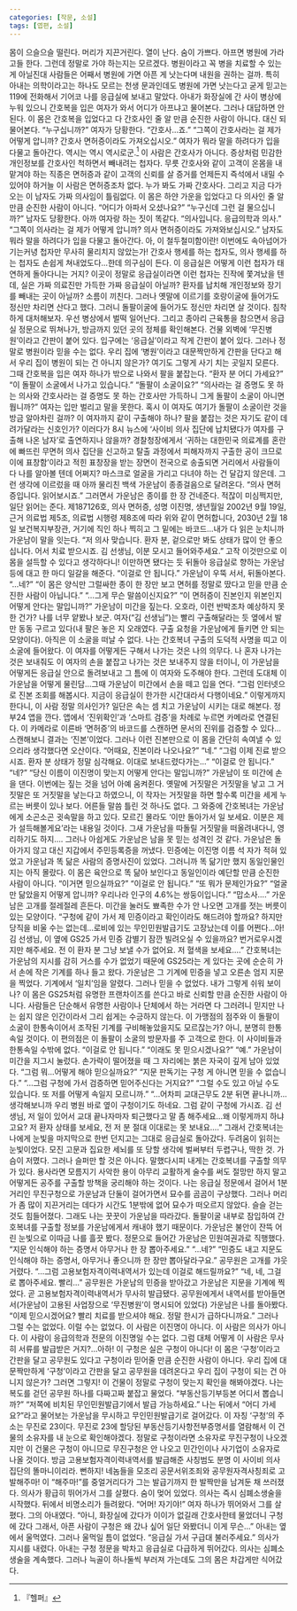 ```yaml
---
categories: [작문, 소설]
tags: [엽편, 소설]
---
```

몸이 으슬으슬 떨린다. 머리가 지끈거린다. 열이 난다. 숨이 가쁘다. 아프면 병원에 가라고들 한다. 그런데 정말로 가야 하는지는 모르겠다. 병원이라고 꼭 병을 치료할 수 있는 게 아닐진대 사람들은 어째서 병원에 가면 아픈 게 낫는다며 내원을 권하는 걸까. 특히 아내는 의학이라고는 하나도 모르는 천생 문과인데도 병원에 가면 낫는다고 굳게 믿고는 119에 전화해서 기어코 나를 응급실에 보내고 말았다. 아내가 화장실에 간 사이 병상에 누워 있으니 간호복을 입은 여자가 와서 어디가 아프냐고 물어본다. 그러나 대답하면 안 된다. 이 몸은 간호복을 입었다고 다 간호사인 줄 알 만큼 순진한 사람이 아니다. 대신 되물어본다. “누구십니까?” 여자가 당황한다. “간호사…죠.” “그쪽이 간호사라는 걸 제가 어떻게 압니까? 간호사 면허증이라도 가져오십시오.” 여자가 뭐라 말을 하려다가 입을 다물고 돌아간다. 역시는 역시 역시로군.[^1] 이 사람은 간호사가 아니다. 증상처럼 민감한 개인정보를 간호사인 척하면서 빼내려는 첩자다. 무릇 간호사와 같이 고객이 온몸을 내맡겨야 하는 직종은 면허증과 같이 고객의 신뢰를 살 증거를 언제든지 즉석에서 내밀 수 있어야 하거늘 이 사람은 면허증조차 없다. 누가 봐도 가짜 간호사다. 그리고 지금 다가오는 이 남자도 가짜 의사임이 틀림없다. 이 몸은 하얀 가운을 입었다고 다 의사인 줄 알 만큼 순진한 사람이 아니다. “어디가 아파서 오셨나요?” “누구신데 그런 걸 물으십니까?” 남자도 당황한다. 아까 여자랑 하는 짓이 똑같다. “의사입니다. 응급의학과 의사.” “그쪽이 의사라는 걸 제가 어떻게 압니까? 의사 면허증이라도 가져와보십시오.” 남자도 뭐라 말을 하려다가 입을 다물고 돌아간다. 아, 이 철두철미함이란! 이번에도 속아넘어가기는커녕 첩자만 무사히 물리치지 않았는가! 간호사 행세를 하는 첩자도, 의사 행세를 하는 첩자도 손쉽게 쳐내었도다…한데 의구심이 든다. 이 응급실은 어떻게 이런 첩자가 태연하게 돌아다니는 거지? 이곳이 정말로 응급실이라면 이런 첩자는 진작에 쫓겨났을 텐데, 실은 가짜 의료진만 가득한 가짜 응급실이 아닐까? 환자를 납치해 개인정보와 장기를 빼내는 곳이 아닐까? 소름이 끼친다. 그러나 옛말에 이르기를 호랑이굴에 들어가도 정신만 차리면 산다고 했다. 그러니 돌팔이굴에 들어가도 정신만 차리면 살 것이다. 침착하게 대처해보자. 우선 병상에서 벌떡 일어난다. 그리고 종아리 근육통을 참으면서 응급실 정문으로 뛰쳐나가, 방금까지 있던 곳의 정체를 확인해본다. 건물 외벽에 ‘무진병원’이라고 간판이 붙어 있다. 입구에는 ‘응급실’이라고 작게 간판이 붙어 있다. 그러나 정말로 병원이라 믿을 수는 없다. 우리 집에 ‘병원’이라고 대문짝만하게 간판을 단다고 해서 우리 집이 병원이 되는 건 아니지 않은가? 여기도 그렇게 사기 치는 곳일지 모른다. 그때 간호복을 입은 여자 하나가 밖으로 나와서 팔을 붙잡는다. “환자 분 어디 가세요?” “이 돌팔이 소굴에서 나가고 있습니다.” “돌팔이 소굴이요?” “의사라는 걸 증명도 못 하는 의사와 간호사라는 걸 증명도 못 하는 간호사만 가득하니 그게 돌팔이 소굴이 아니면 뭡니까?” 여자는 입만 벌리고 말을 못한다. 혹시 이 여자도 여기가 돌팔이 소굴이란 것을 방금 알아차린 걸까? 이 여자까지 같이 구출해야 하나? 팔을 붙잡는 것은 자기도 같이 데려가달라는 신호인가? 이러다가 8시 뉴스에 ‘사이비 의사 집단에 납치됐다가 여자를 구출해 나온 남자’로 출연하지나 않을까? 경찰청장에게서 ‘귀하는 대한민국 의료계를 혼란에 빠뜨린 무면허 의사 집단을 신고하고 탈출 과정에서 피해자까지 구출한 공이 크므로 이에 표창함’이라고 적힌 표창장을 받는 장면이 전국으로 송출되면 거리에서 사람들이 다 나를 알아볼 텐데 어쩌지? 마스크로 얼굴을 가리고 다녀야 하는 건 달갑지 않은데. 그런 생각에 이르렀을 때 아까 물리친 백색 가운남이 종종걸음으로 달려온다. “의사 면허증입니다. 읽어보시죠.” 그러면서 가운남은 종이를 한 장 건네준다. 적잖이 미심쩍지만, 일단 읽어는 준다. 제187126호, 의사 면허증, 성명 이진명, 생년월일 2002년 9월 19일, 근거 의료법 제5조, 의료법 시행령 제8조에 따라 위와 같이 면허합니다, 2030년 2월 18일 보건복지부장관, 거기에 직인 하나 찍히고 그 밑에는 바코드…내가 다 읽은 눈치니까 가운남이 말을 잇는다. “저 의사 맞습니다. 환자 분, 겉으로만 봐도 상태가 많이 안 좋으십니다. 어서 치료 받으시죠. 김 선생님, 이분 모시고 들어와주세요.” 고작 이것만으로 이 몸을 설득할 수 있다고 생각하다니! 이만하면 됐다는 듯 뒤돌아 응급실로 향하는 가운남 등에 대고 한 마디 일갈을 해준다. “이걸로 안 됩니다.” 가운남이 우뚝 서서, 뒤돌아본다. “…네?” “이 몸은 양식만 그럴싸한 종이 한 장만 보고 면허를 정말로 땄다고 믿을 만큼 순진한 사람이 아닙니다.” “…그게 무슨 말씀이신지요?” “이 면허증이 진본인지 위본인지 어떻게 안다는 말입니까?” 가운남이 미간을 짚는다. 오호라, 이런 반박조차 예상하지 못한 건가? 나를 너무 얕봤나 보군. 여자(“김 선생님”)는 빨리 구출해달라는 듯 옆에서 발만 동동 구르고 있다(내 팔은 놓은 지 오래였다. 구출 요청을 가운남에게 들키면 안 되는 모양이다). 아직은 이 소굴을 떠날 수 없다. 나는 간호복녀 구출의 도덕적 사명을 띠고 이 소굴에 들어왔다. 이 여자를 어떻게든 구해서 나가는 것은 나의 의무다. 나 혼자 나가는 것은 보내줘도 이 여자의 손을 붙잡고 나가는 것은 보내주지 않을 터이니, 이 가운남을 어떻게든 응급실 안으로 돌려보내고 그 틈에 이 여자와 도주해야 한다. 그런데 도대체 이 가운남을 어떻게 물린담…그때 가운남이 미간에서 손을 떼고 입을 연다. “그럼 인터넷으로 진본 조회를 해봅시다. 지금이 응급실이 한가한 시간대라서 다행이네요.” 이렇게까지 한다니, 이 사람 정말 의사인가? 일단은 속는 셈 치고 가운남이 시키는 대로 해본다. 정부24 앱을 깐다. 앱에서 ‘진위확인’과 ‘스마트 검증’을 차례로 누르면 카메라로 연결된다. 이 카메라로 이른바 ‘면허증’의 바코드를 스캔하면 문서의 진위를 검증할 수 있다…스캔해보니 결과는 ‘진본’이었다. 그러나 이런 진본만으로 이 몸을 간단히 속여낼 수 있으리라 생각했다면 오산이다. “어때요, 진본이라 나오나요?” “네.” “그럼 이제 진료 받으시죠. 환자 분 상태가 정말 심각해요. 이대로 보내드렸다가는…” “이걸로 안 됩니다.” “네?” “당신 이름이 이진명이 맞는지 어떻게 안다는 말입니까?” 가운남이 또 미간에 손을 댄다. 이번에는 짚는 것을 넘어 아예 움켜쥔다. 옛말에 거짓말은 거짓말을 낳고 그 거짓말은 또 거짓말을 낳는다고 하였으니, 이 작자는 거짓말을 하면 할수록 미간을 세게 누르는 버릇이 있나 보다. 어른들 말씀 틀린 것 하나도 없다. 그 와중에 간호복녀는 가운남에게 소곤소곤 귓속말을 하고 있다. 모르긴 몰라도 ‘이만 돌아가서 일 보세요. 이분은 제가 설득해볼게요’라는 내용일 것이다. 그새 가운남을 따돌릴 거짓말을 떠올려내다니, 영리하기도 하지…. 그러나 아쉽게도 가운남은 남을 못 믿는 성격인 것 같다. 가운남은 돌아가지 않고 대신 지갑에서 주민등록증을 꺼냈다. 민증에는 이진명 이름 석 자가 적혀 있었고 가운남과 똑 닮은 사람의 증명사진이 있었다. 그러니까 똑 닮기만 했지 동일인물인지는 아직 몰랐다. 이 몸은 육안으로 똑 닮아 보인다고 동일인이라 예단할 만큼 순진한 사람이 아니다. “이거면 믿으실까요?” “이걸로 안 됩니다.” “또 뭐가 문제인가요?” “얼굴만 닮았을지 어떻게 압니까? 우리나라 인구의 4.6%는 쌍둥이입니다.” “맙소사….” 가운남은 고개를 절레절레 흔든다. 미간을 눌러도 뾰족한 수가 안 나오면 고개를 젓는 버릇이 있는 모양이다. “구청에 같이 가서 제 민증이라고 확인이라도 해드려야 할까요? 하지만 당직을 비울 수는 없는데…로비에 있는 무인민원발급기도 고장났는데 이를 어쩐다…아! 김 선생님, 이 옆에 GS25 가서 민증 감별기 잠깐 빌려오실 수 있을까요? 번거로우시겠지만 해주세요. 전 이 환자 분 그냥 보낼 수가 없어요. 저 혈색을 보세요….” 간호복녀는 가운남의 지시를 감히 거스를 수가 없었기 때문에 GS25라는 게 있다는 곳에 순순히 가서 손에 작은 기계를 하나 들고 왔다. 가운남은 그 기계에 민증을 넣고 오른손 엄지 지문을 찍었다. 기계에서 ‘일치’임을 알렸다. 그러나 믿을 수 없었다. 내가 그렇게 쉬워 보이나? 이 몸은 GS25처럼 유명한 프랜차이즈를 쓴다고 바로 신뢰할 만큼 순진한 사람이 아니다. 사람들은 단순해서 유명한 사람이나 단체에서 하는 거라면 다 그러려니 믿지만 나는 쉽지 않은 인간이라서 그리 쉽게는 수긍하지 않는다. 이 가맹점의 점주와 이 돌팔이 소굴이 한통속이어서 조작된 기계를 구비해놓았을지도 모르잖는가? 아니, 분명히 한통속일 것이다. 이 편의점은 이 돌팔이 소굴의 방문자를 주 고객으로 한다. 이 사이비들과 한통속일 수밖에 없다. “이걸로 안 됩니다.” “이래도 못 믿으시겠나요?” “예.” 가운남이 미간을 지그시 눌렀다. 손가락이 떨어졌을 때 그 자리에는 붉은 자국이 깊게 남아 있었다. “그럼 뭐…어떻게 해야 믿으실까요?” “지문 판독기는 구청 게 아니면 믿을 수 없습니다.” “…그럼 구청에 가서 검증하면 믿어주신다는 거지요?” “그럴 수도 있고 아닐 수도 있습니다. 또 저를 어떻게 속일지 모르니까.” “…어차피 교대근무도 2분 뒤면 끝나니까…생각해보니까 우리 병원 바로 옆이 구청이기도 하네요. 그럼 같이 구청에 가시죠. 김 선생님, 저 일이 있어서 교대 끝나자마자 퇴근했다고 말 좀 해주세요…왜 이렇게까지 하냐고요? 저 환자 상태를 보세요, 전 저 분 절대 이대로는 못 보내요….” 그래서 간호복녀는 나에게 눈빛을 마지막으로 한번 던지고는 그대로 응급실로 돌아갔다. 두려움이 읽히는 눈빛이었다. 모진 고문과 집요한 세뇌를 또 당할 생각에 벌써부터 두렵구나, 딱한 것. 가슴이 저몄다. 그러나 슬퍼만 할 것은 아니다. 말했다시피 내게는 간호복녀를 구출할 의무가 있다. 용사라면 모름지기 사악한 용이 아무리 교활하게 술수를 써도 절망만 하지 말고 어떻게든 공주를 구출할 방책을 궁리해야 하는 것이다. 나는 응급실 정문에서 걸어서 1분 거리인 무진구청으로 가운남과 단둘이 걸어가면서 묘수를 곰곰이 구상했다. 그러나 머리가 좀 많이 지끈거리는 데다가 시간도 1분밖에 없어 묘수가 떠오르지 않았다. 슬슬 걷는 것도 힘들어졌다. 그래도 나는 꿋꿋이 가운남을 따라갔다. 돌팔이굴 내부로 잠입하여 간호복녀를 구출할 정보를 가운남에게서 캐내야 했기 때문이다. 가운남은 불안이 잔뜩 어린 눈빛으로 이따금 나를 흘끗 봤다. 정문으로 들어간 가운남은 민원여권과로 직행했다. “지문 인식해야 하는 증명서 아무거나 한 장 뽑아주세요.” “…네?” “민증도 내고 지문도 인식해야 하는 증명서, 아무거나 좋으니까 한 장만 뽑아달라구요.” 공무원은 고개를 갸웃거렸다. “…그럼 고용보험자격이력내역서가 있는데 이걸로 해드릴까요?” “네, 네, 그걸로 뽑아주세요. 빨리…” 공무원은 가운남의 민증을 받아갔고 가운남은 지문을 기계에 찍었다. 곧 고용보험자격이력내역서가 무사히 발급됐다. 공무원에게서 내역서를 받아들면서(가운남이 고용된 사업장으로 ‘무진병원’이 명시되어 있었다) 가운남은 나를 돌아봤다. “이제 믿으시겠어요? 빨리 치료를 받으셔야 해요. 정말 한시가 급하다니까요.” 그러나 그럴 수는 없었다. 이럴 수는 없었다. 이 사람은 이진명이 아니다. 이 사람은 의사가 아니다. 이 사람이 응급의학과 전문의 이진명일 수는 없다. 그럼 대체 어떻게 이 사람은 무사히 서류를 발급받은 거지?…아하! 이 구청은 실은 구청이 아니다! 이 몸은 ‘구청’이라고 간판을 달고 공무원도 있다고 구청이라 믿어줄 만큼 순진한 사람이 아니다. 우리 집에 대문짝만하게 ‘구청’이라고 간판을 달고 공무원을 데려온다고 우리 집이 구청이 되는 건 아니지 않은가? 그러면 그렇지! 이 건물이 정말로 구청이 맞는지 확인을 해봐야겠다. 나는 복도를 걷던 공무원 하나를 다짜고짜 붙잡고 물었다. “부동산등기부등본 어디서 뽑습니까?” “저쪽에 비치된 무인민원발급기에서 발급 가능하세요.” 나는 뒤에서 “어디 가세요?”라고 물어보는 가운남을 무시하고 무인민원발급기로 걸어갔다. 이 자칭 ‘구청’의 주소는 무진로 23이다. 무진로 23에 할당된 부동산등기사항전부증명서를 열람해서 이 건물의 소유자를 내 눈으로 확인해야겠다. 정말로 구청이라면 소유자로 무진구청이 나오겠지만 이 건물은 구청이 아니므로 무진구청은 안 나오고 민간인이나 사기업이 소유자로 나올 것이다. 방금 고용보험자격이력내역서를 발급해준 사칭범도 분명 이 사이비 의사 집단의 똘마니이리라. 뻔하지! 네놈들을 모조리 공문서위조죄와 공무원자격사칭죄로 고발해주마! 이 “해주마!”를 중얼거리다가 그는 발급기까지 한 발짝만을 남겨둔 채 쓰러졌다. 의사가 황급히 뛰어가서 그를 살폈다. 숨이 멎어 있었다. 의사는 즉시 심폐소생술을 시작했다. 뒤에서 비명소리가 들려왔다. “어머! 자기야!” 여자 하나가 뛰어와서 그를 살폈다. 그의 아내였다. “아니, 화장실에 갔다가 이이가 없길래 간호사한테 물었더니 구청에 갔다 그래서, 아픈 사람이 구청은 왜 갔나 싶어 일단 와봤더니 이게 무슨…” 아내는 옆에서 울먹였다. 그러나 울먹일 틈이 없었다. “응급실 가서 구급대 불러주세요.” 의사가 지시를 내렸다. 아내는 구청 정문을 박차고 응급실로 다급하게 뛰어갔다. 의사는 심폐소생술을 계속했다. 그러나 늑골이 하나둘씩 부러져 가는데도 그의 몸은 차갑게만 식어갔다.

[^1]: 『헬퍼』